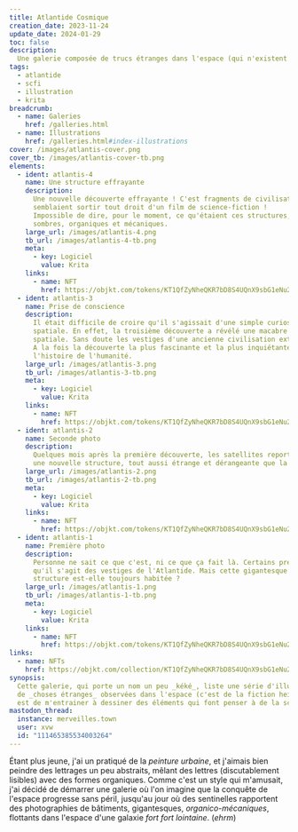 ```yaml
---
title: Atlantide Cosmique
creation_date: 2023-11-24
update_date: 2024-01-29
toc: false
description: 
  Une galerie composée de trucs étranges dans l'espace (qui n'existent pas).
tags:
  - atlantide
  - scfi
  - illustration
  - krita
breadcrumb:
  - name: Galeries
    href: /galleries.html
  - name: Illustrations
    href: /galleries.html#index-illustrations
cover: /images/atlantis-cover.png
cover_tb: /images/atlantis-cover-tb.png
elements:
  - ident: atlantis-4
    name: Une structure effrayante
    description:
      Une nouvelle découverte effrayante ! C'est fragments de civilisation potentielle 
      semblaient sortir tout droit d'un film de science-fiction ! 
      Impossible de dire, pour le moment, ce qu'étaient ces structures, 
      sombres, organiques et mécaniques.
    large_url: /images/atlantis-4.png
    tb_url: /images/atlantis-4-tb.png
    meta:
      - key: Logiciel
        value: Krita
    links:
      - name: NFT
        href: https://objkt.com/tokens/KT1QfZyNheQKR7bD8S4UQnX9sbG1eNu2M4zD/3
  - ident: atlantis-3
    name: Prise de conscience
    description:
      Il était difficile de croire qu'il s'agissait d'une simple curiosité géologique 
      spatiale. En effet, la troisième découverte a révélé une macabre citadelle 
      spatiale. Sans doute les vestiges d'une ancienne civilisation extraterrestre. 
      A la fois la découverte la plus fascinante et la plus inquiétante de 
      l'histoire de l'humanité.
    large_url: /images/atlantis-3.png
    tb_url: /images/atlantis-3-tb.png
    meta:
      - key: Logiciel
        value: Krita
    links:
      - name: NFT
        href: https://objkt.com/tokens/KT1QfZyNheQKR7bD8S4UQnX9sbG1eNu2M4zD/2
  - ident: atlantis-2
    name: Seconde photo
    description:
      Quelques mois après la première découverte, les satellites reportèrent
      une nouvelle structure, tout aussi étrange et dérangeante que la première.
    large_url: /images/atlantis-2.png
    tb_url: /images/atlantis-2-tb.png
    meta:
      - key: Logiciel
        value: Krita
    links:
      - name: NFT
        href: https://objkt.com/tokens/KT1QfZyNheQKR7bD8S4UQnX9sbG1eNu2M4zD/1
  - ident: atlantis-1
    name: Première photo
    description:
      Personne ne sait ce que c'est, ni ce que ça fait là. Certains prétendent 
      qu'il s'agit des vestiges de l'Atlantide. Mais cette gigantesque 
      structure est-elle toujours habitée ?
    large_url: /images/atlantis-1.png
    tb_url: /images/atlantis-1-tb.png
    meta:
      - key: Logiciel
        value: Krita
    links:
      - name: NFT
        href: https://objkt.com/tokens/KT1QfZyNheQKR7bD8S4UQnX9sbG1eNu2M4zD/0
links:
  - name: NFTs
    href: https://objkt.com/collection/KT1QfZyNheQKR7bD8S4UQnX9sbG1eNu2M4zD
synopsis:
  Cette galerie, qui porte un nom un peu _kéké_, liste une série d'illustrations
  de _choses étranges_ observées dans l'espace (c'est de la fiction hein). L'objectif
  est de m'entrainer à dessiner des éléments qui font penser à de la science-fiction.
mastodon_thread:
  instance: merveilles.town
  user: xvw
  id: "111465385534003264"
---
```


Étant plus jeune, j'ai un pratiqué de la _peinture urbaine_, et j'aimais bien
peindre des lettrages un peu abstraits, mêlant des lettres (discutablement
lisibles) avec des formes organiques. Comme c'est un style qui m'amusait,
j'ai décidé de démarrer une galerie où l'on imagine que la conquête de l'espace
progresse sans péril, jusqu'au jour où des sentinelles rapportent des photographies
de bâtiments, gigantesques, _organico-mécaniques_, flottants dans l'espace
d'une galaxie _fort fort lointaine_. (_ehrm_)

